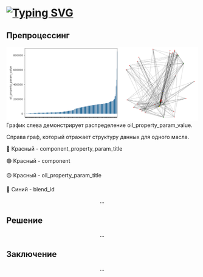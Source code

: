 # <a href="https://git.io/typing-svg"><img src="https://readme-typing-svg.demolab.com?font=Montserrat-Black&weight=900&size=60&pause=1000&color=1D6685&repeat=true&random=true&width=1100&height=100&lines=NEUROTECH-SPBPU-MISIS+%D0%9D%D0%95%D0%A4%D0%A2%D0%95%D0%9A%D0%9E%D0%94" alt="Typing SVG" /></a>
<h2>Препроцессинг</h2>
<img src="assets/graf.png">
График слева демонстрирует распределение oil_property_param_value.
<p>Справа граф, который отражает структуру данных для одного масла.
  <p>🔴 Красный - component_property_param_title</p>
  <p>🟢 Красный - component</p>
  <p>🟡 Красный - oil_property_param_title</p>
  <p>🔵 Синий - blend_id</p>
</p>
<p align="center">
  ...
</p>
<h2>Решение</h2>
<p align="center">
  ...
</p>
<h2>Заключение</h2>
<p align="center">
  ...
</p>
